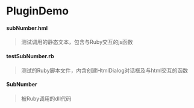 # PluginDemo
#### subNumber.hml
>测试调用的静态文本，包含与Ruby交互的js函数
#### testSubNumber.rb
>测试的Ruby脚本文件，内含创建HtmlDialog对话框及与html交互的函数
#### SubNumber
>被Ruby调用的dll代码